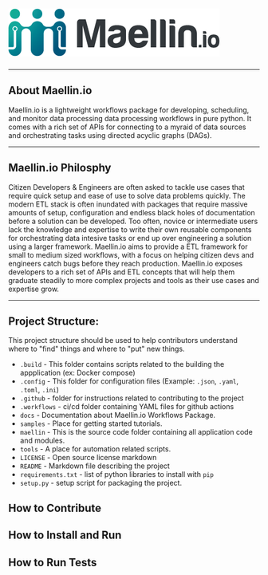 # ![img](maellin/app/assets/img/logos/logo_01.png)
---

## About Maellin.io
Maellin.io is a lightweight workflows package for developing, scheduling, and monitor data processing data processing workflows in pure python. It comes with a rich set of APIs for connecting to a myraid of data sources and orchestrating tasks using directed acyclic graphs (DAGs).

---

## Maellin.io Philosphy
Citizen Developers & Engineers are often asked to tackle use cases that require quick setup and ease of use to solve data problems quickly. The modern ETL stack is often inundated with packages that require massive amounts of setup, configuration and endless black holes of documentation before a solution can be developed. Too often, novice or intermediate users lack the knowledge and expertise to write their own reusable components for orchestrating data intesive tasks or end up over engineering a solution using a larger framework. Maellin.io aims to provide a ETL framework for small to medium sized workflows, with a focus on helping citizen devs and engineers catch bugs before they reach production. Maellin.io exposes developers to a rich set of APIs and ETL concepts that will help them graduate steadily to more complex projects and tools as their use cases and expertise grow. 

---
## Project Structure:
This project structure should be used to help contributors understand where to "find" things and where to "put" new things. 
*   `.build` - This folder contains scripts related to the building the appplication (ex: Docker compose)
*   `.config` - This folder for configuration files (Example: `.json`, `.yaml`, `.toml`, `.ini`)
*   `.github` - folder for instructions related to contributing to the project
*   `.workflows` - ci/cd folder containing YAML files for github actions
*   `docs` - Documentation about Maellin.io Workflows Package.
*   `samples` - Place for getting started tutorials.
*   `maellin` - This is the source code folder containing all application code and modules.
*   `tools` - A place for automation related scripts.
*   `LICENSE` - Open source license markdown
*   `README` - Markdown file describing the project
*   `requirements.txt` - list of python libraries to install with `pip`
*   `setup.py` - setup script for packaging the project. 

## How to Contribute
## How to Install and Run
## How to Run Tests
